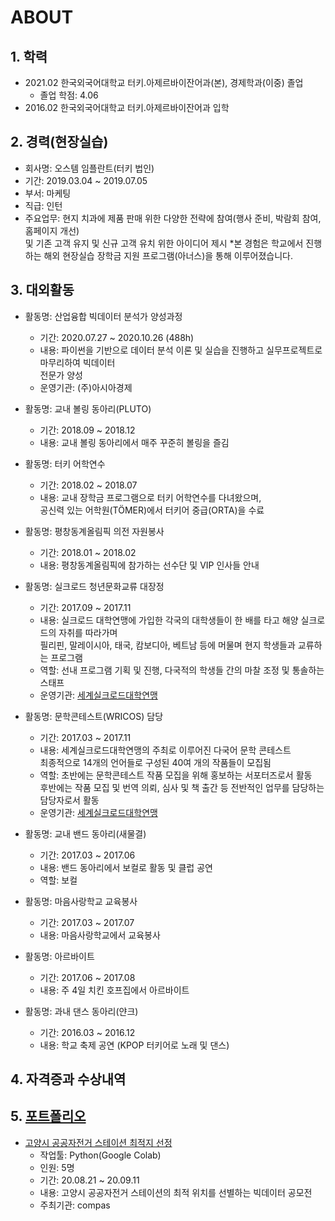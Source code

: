 # ABOUT

## 1. 학력
- 2021.02 한국외국어대학교 터키.아제르바이잔어과(본), 경제학과(이중) 졸업
  + 졸업 학점: 4.06
- 2016.02 한국외국어대학교 터키.아제르바이잔어과 입학

## 2. 경력(현장실습)
- 회사명: 오스템 임플란트(터키 법인)
- 기간: 2019.03.04 ~ 2019.07.05
- 부서: 마케팅
- 직급: 인턴
- 주요업무: 현지 치과에 제품 판매 위한 다양한 전략에 참여(행사 준비, 박람회 참여, 홈페이지 개선)   
및 기존 고객 유지 및 신규 고객 유치 위한 아이디어 제시
*본 경험은 학교에서 진행하는 해외 현장실습 장학금 지원 프로그램(아너스)을 통해 이루어졌습니다.

## 3. 대외활동
- 활동명: 산업융합 빅데이터 분석가 양성과정
  + 기간: 2020.07.27 ~ 2020.10.26 (488h)
  + 내용: 파이썬을 기반으로 데이터 분석 이론 및 실습을 진행하고 실무프로젝트로 마무리하여 빅데이터  
  전문가 양성
  + 운영기관: (주)아시아경제
  
- 활동명: 교내 볼링 동아리(PLUTO)
  + 기간: 2018.09 ~ 2018.12
  + 내용: 교내 볼링 동아리에서 매주 꾸준히 볼링을 즐김
  
- 활동명: 터키 어학연수
  + 기간: 2018.02 ~ 2018.07
  + 내용: 교내 장학금 프로그램으로 터키 어학연수를 다녀왔으며,  
  공신력 있는 어학원(TÖMER)에서 터키어 중급(ORTA)을 수료
 
- 활동명: 평창동계올림픽 의전 자원봉사
  + 기간: 2018.01 ~ 2018.02
  + 내용: 평창동계올림픽에 참가하는 선수단 및 VIP 인사들 안내
  
- 활동명: 실크로드 청년문화교류 대장정
  + 기간: 2017.09 ~ 2017.11
  + 내용: 실크로드 대학연맹에 가입한 각국의 대학생들이 한 배를 타고 해양 실크로드의 자취를 따라가며  
  필리핀, 말레이시아, 태국, 캄보디아, 베트남 등에 머물며 현지 학생들과 교류하는 프로그램
  + 역할: 선내 프로그램 기획 및 진행, 다국적의 학생들 간의 마찰 조정 및 통솔하는 스태프
  + 운영기관: [세계실크로드대학연맹](http://www.sun-silkroadia.org/)
  
- 활동명: 문학콘테스트(WRICOS) 담당
  + 기간: 2017.03 ~ 2017.11
  + 내용: 세계실크로드대학연맹의 주최로 이루어진 다국어 문학 콘테스트  
  최종적으로 14개의 언어들로 구성된 40여 개의 작품들이 모집됨
  + 역할: 초반에는 문학콘테스트 작품 모집을 위해 홍보하는 서포터즈로서 활동  
  후반에는 작품 모집 및 번역 의뢰, 심사 및 책 출간 등 전반적인 업무를 담당하는 담당자로서 활동
  + 운영기관: [세계실크로드대학연맹](http://www.sun-silkroadia.org/)
 
- 활동명: 교내 밴드 동아리(새물결)
  + 기간: 2017.03 ~ 2017.06
  + 내용: 밴드 동아리에서 보컬로 활동 및 클럽 공연
  + 역할: 보컬
  
- 활동명: 마음사랑학교 교육봉사
  + 기간: 2017.03 ~ 2017.07
  + 내용: 마음사랑학교에서 교육봉사
  
- 활동명: 아르바이트
  + 기간: 2017.06 ~ 2017.08
  + 내용: 주 4일 치킨 호프집에서 아르바이트
 
- 활동명: 과내 댄스 동아리(얀크)
  + 기간: 2016.03 ~ 2016.12
  + 내용: 학교 축제 공연 (KPOP 터키어로 노래 및 댄스)

## 4. 자격증과 수상내역

## 5. [포트폴리오](https://github.com/hanna-joo/)
- [고양시 공공자전거 스테이션 최적지 선정](https://github.com/hanna-joo/contest/tree/master/Goyang_Public_Bicycle_Station)
  + 작업툴: Python(Google Colab)
  + 인원: 5명
  + 기간: 20.08.21 ~ 20.09.11
  + 내용: 고양시 공공자전거 스테이션의 최적 위치를 선별하는 빅데이터 공모전
  + 주최기관: compas
